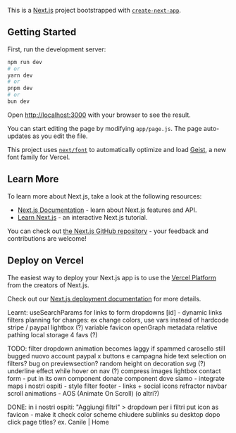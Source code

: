 This is a [Next.js](https://nextjs.org) project bootstrapped with [`create-next-app`](https://nextjs.org/docs/app/api-reference/cli/create-next-app).

## Getting Started

First, run the development server:

```bash
npm run dev
# or
yarn dev
# or
pnpm dev
# or
bun dev
```

Open [http://localhost:3000](http://localhost:3000) with your browser to see the result.

You can start editing the page by modifying `app/page.js`. The page auto-updates as you edit the file.

This project uses [`next/font`](https://nextjs.org/docs/app/building-your-application/optimizing/fonts) to automatically optimize and load [Geist](https://vercel.com/font), a new font family for Vercel.

## Learn More

To learn more about Next.js, take a look at the following resources:

- [Next.js Documentation](https://nextjs.org/docs) - learn about Next.js features and API.
- [Learn Next.js](https://nextjs.org/learn) - an interactive Next.js tutorial.

You can check out [the Next.js GitHub repository](https://github.com/vercel/next.js) - your feedback and contributions are welcome!

## Deploy on Vercel

The easiest way to deploy your Next.js app is to use the [Vercel Platform](https://vercel.com/new?utm_medium=default-template&filter=next.js&utm_source=create-next-app&utm_campaign=create-next-app-readme) from the creators of Next.js.

Check out our [Next.js deployment documentation](https://nextjs.org/docs/app/building-your-application/deploying) for more details.

Learnt:
useSearchParams for links to form
dropdowns
[id] - dynamic links
filters
planning for changes: ex change colors, use vars instead of hardcode
stripe / paypal
lightbox (?)
variable favicon
openGraph metadata
relative pathing
local storage 4 favs (?)

TODO:
filter dropdown animation becomes laggy if spammed
carosello still bugged
nuovo account paypal x buttons e campagna
hide text selection on filters?
bug on previewsection?
random height on decoration svg (?)
underline effect while hover on nav (?)
compress images
lightbox
contact form - put in its own component
donate component
dove siamo - integrate maps
i nostri ospiti - style filter
footer - links + social icons
refractor navbar
scroll animations - AOS (Animate On Scroll) (o altri?)

DONE:
in i nostri ospiti: "Aggiungi filtri" > dropdown per i filtri
put icon as favicon - make it check color scheme
chiudere sublinks su desktop dopo click
page titles? ex. Canile | Home
